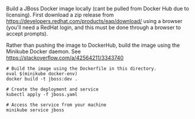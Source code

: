 Build a JBoss Docker image locally (cant be pulled from Docker Hub due to licensing). First download a zip release from https://developers.redhat.com/products/eap/download/ using a browser (you'll need a RedHat login, and this must be done through a browser to accept prompts).

Rather than pushing the image to DockerHub, build the image using the Minikube Docker daemon. See https://stackoverflow.com/a/42564211/3343740

```shell
# Build the image using the Dockerfile in this directory.
eval $(minikube docker-env)
docker build -t jboss:dev .

# Create the deployment and service
kubectl apply -f jboss.yaml

# Access the service from your machine
minikube service jboss
```
